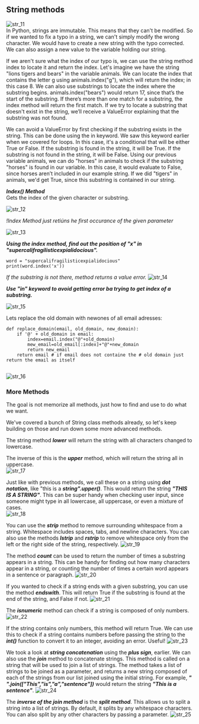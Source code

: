 ## String methods
![str_11](images/str_11.png)    
In Python, strings are immutable. This means that they can't be modified. So if we wanted to fix a typo in a string, we can't simply modify the wrong character. We would have to create a new string with the typo corrected. We can also assign a new value to the variable holding our string.

If we aren't sure what the index of our typo is, we can use the string method index to locate it and return the index. Let's imagine we have the string "lions tigers and bears" in the variable animals. We can locate the index that contains the letter g using animals.index("g"), which will return the index; in this case 8. We can also use substrings to locate the index where the substring begins. animals.index("bears") would return 17, since that’s the start of the substring. If there’s more than one match for a substring, the index method will return the first match. If we try to locate a substring that doesn't exist in the string, we’ll receive a ValueError explaining that the substring was not found.

We can avoid a ValueError by first checking if the substring exists in the string. This can be done using the in keyword. We saw this keyword earlier when we covered for loops. In this case, it's a conditional that will be either True or False. If the substring is found in the string, it will be True. If the substring is not found in the string, it will be False. Using our previous variable animals, we can do "horses" in animals to check if the substring "horses" is found in our variable. In this case, it would evaluate to False, since horses aren’t included in our example string. If we did "tigers" in animals, we'd get True, since this substring is contained in our string.



***Index() Method***   
Gets the index of the given character or substring. 

![str_12](images/str_12.png)  


*!Index Method just retiúns he first occurance of the given parameter*

![str_13](images/str_13.png) 

***Using the index method, find out the position of "x" in "supercalifragilisticexpialidocious".***
````
word = "supercalifragilisticexpialidocious"
print(word.index('x'))

````
*If the substring is not there, method returns a value error.*
![str_14](images/str_14.png)

***Use "in" keyword to avoid getting error ba trying to get index of a substring.***

![str_15](images/str_15.png)

Lets replace the old domain with newones of all email adresses: 

````
def replace_domain(email, old_domain, new_domain):
    if '@' + old_domain in email:
        index=email.index("@"+old_domain)
        mew_email=old_email[:index]+"@"+new_domain
        return new_email
    return email # if email does not containe the # old domain just return the email as itself 
    
````
![str_16](images/str_16.png)   


### More Methods

The goal is not memorize all methods, just how to find and use to do what we want. 

We've covered a bunch of String class methods already, so let's keep building on those and run down some more advanced methods.

The string method ***lower*** will return the string with all characters changed to lowercase.    

The inverse of this is the ***upper***  method, which will return the string all in uppercase.     
![str_17](images/str_17.png)    

Just like with previous methods, we call these on a string using ***dot notation***, like "this is a ***string".upper()***. This would return the string ***"THIS IS A STRING"***. This can be super handy when checking user input, since someone might type in all lowercase, all uppercase, or even a mixture of cases.   
![str_18](images/str_18.png)   

You can use the ***strip*** method to remove surrounding whitespace from a string. Whitespace includes spaces, tabs, and newline characters. You can also use the methods  ***lstrip*** and ***rstrip*** to remove whitespace only from the left or the right side of the string, respectively.
![str_19](images/str_19.png)  


The method ***count*** can be used to return the number of times a substring appears in a string. This can be handy for finding out how many characters appear in a string, or counting the number of times a certain word appears in a sentence or paragraph.
![str_20](images/str_20.png)  


If you wanted to check if a string ends with a given substring, you can use the method ***endswith***. This will return True if the substring is found at the end of the string, and False if not.
![str_21](images/str_21.png)  


The ***isnumeric*** method can check if a string is composed of only numbers.
![str_22](images/str_22.png)

 If the string contains only numbers, this method will return True. We can use this to check if a string contains numbers before passing the string to the ***int()*** function to convert it to an integer, avoiding an error. Useful!
![str_23](images/str_23.png)


We took a look at ***string concatenation*** using the ***plus sign***, earlier. We can also use the ***join*** method to concatenate strings. This method is called on a string that will be used to join a list of strings. The method takes a list of strings to be joined as a parameter, and returns a new string composed of each of the strings from our list joined using the initial string. For example, ***" ".join(["This","is","a","sentence"])*** would return the string ***"This is a sentence"***.
![str_24](images/str_24.png)

The ***inverse of the join method*** is the ***split method***. This allows us to split a string into a list of strings. By default, it splits by any whitespace characters. You can also split by any other characters by passing a parameter.
![str_25](images/str_25.png)

